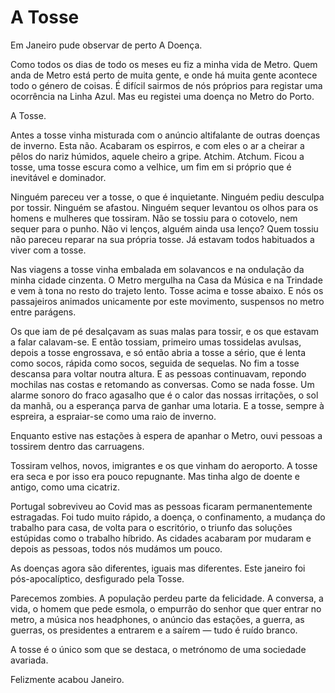 # A Tosse

Em Janeiro pude observar de perto A Doença.

Como todos os dias de todo os meses eu fiz a minha vida de Metro. Quem anda de Metro está perto de muita gente, e onde há muita gente acontece todo o género de coisas. É difícil sairmos de nós próprios para registar uma ocorrência na Linha Azul. Mas eu registei uma doença no Metro do Porto. 

A Tosse.

Antes a tosse vinha misturada com o anúncio altifalante de outras doenças de inverno. Esta não. Acabaram os espirros, e com eles o ar a cheirar a pêlos do nariz húmidos, aquele cheiro a gripe. Atchim. Atchum. Ficou a tosse, uma tosse escura como a velhice, um fim em si próprio que é inevitável e dominador.

Ninguém pareceu ver a tosse, o que é inquietante. Ninguém pediu desculpa por tossir. Ninguém se afastou. Ninguém sequer levantou os olhos para os homens e mulheres que tossiram. Não se tossiu para o cotovelo, nem sequer para o punho. Não vi lenços, alguém ainda usa lenço? Quem tossiu não pareceu reparar na sua própria tosse. Já estavam todos habituados a viver com a tosse.

Nas viagens a tosse vinha embalada em solavancos e na ondulação da minha cidade cinzenta. O Metro mergulha na Casa da Música e na Trindade e vem à tona no resto do trajeto lento. Tosse acima e tosse abaixo. E nós os passajeiros animados unicamente por este movimento, suspensos no metro entre parágens. 

Os que iam de pé desalçavam as suas malas para tossir, e os que estavam a falar calavam-se. E então tossiam, primeiro umas tossidelas avulsas, depois a tosse engrossava, e só então abria a tosse a sério, que é lenta como socos, rápida como socos, seguida de sequelas. No fim a tosse descansa para voltar noutra altura. E as pessoas continuavam, repondo mochilas nas costas e retomando as conversas. Como se nada fosse. Um alarme sonoro do fraco agasalho que é o calor das nossas irritações, o sol da manhã, ou a esperança parva de ganhar uma lotaria. E a tosse, sempre à espreira, a espraiar-se como uma raio de inverno.

Enquanto estive nas estações à espera de apanhar o Metro, ouvi pessoas a tossirem dentro das carruagens. 

Tossiram velhos, novos, imigrantes e os que vinham do aeroporto. A tosse era seca e por isso era pouco repugnante. Mas tinha algo de doente e antigo, como uma cicatriz. 

Portugal sobreviveu ao Covid mas as pessoas ficaram permanentemente estragadas. Foi tudo muito rápido, a doença, o confinamento, a mudança do trabalho para casa, de volta para o escritório, o triunfo das soluções estúpidas como o trabalho híbrido. As cidades acabaram por mudaram e depois as pessoas, todos nós mudámos um pouco.

As doenças agora são diferentes, iguais mas diferentes. Este janeiro foi pós-apocalíptico, desfigurado pela Tosse.

Parecemos zombies. A população perdeu parte da felicidade. A conversa, a vida, o homem que pede esmola, o empurrão do senhor que quer entrar no metro, a música nos headphones, o anúncio das estações, a guerra, as guerras, os presidentes a entrarem e a saírem — tudo é ruído branco.

A tosse é o único som que se destaca, o metrónomo de uma sociedade avariada.

Felizmente acabou Janeiro.
